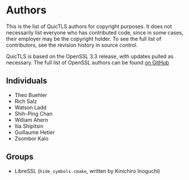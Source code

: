 Authors
=======

This is the list of QuicTLS authors for copyright purposes.
It does not necessarily list everyone who has contributed code,
since in some cases, their employer may be the copyright holder.
To see the full list of contributors, see the revision history in
source control.

QuicTLS is based on the OpenSSL 3.3 release, with updates pulled as
necessary. The full list of OpenSSL authors can be found
[on GitHub](https://github.com/openssl/openssl/blob/master/AUTHORS.md)

Individuals
-----------

 * Theo Buehler
 * Rich Salz
 * Watson Ladd
 * Shih-Ping Chan
 * William Ahern
 * Ilia Shipitsin
 * Guillaume Hetier
 * Zsombor Kalo


Groups
------

* LibreSSL (`hide_symbols.cmake`, written by Kinichiro Inoguchi)
